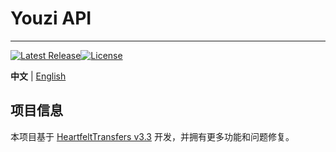 # Youzi API
--------
[![Latest Release](https://img.shields.io/github/v/release/Nebula-Studios/Youzi-API)](https://github.com/Nebula-Studios/Youzi-API)[![License](https://img.shields.io/github/license/Nebula-Studios/Youzi-API.svg)](https://github.com/Nebula-Studios/Youzi-API/blob/master/LICENSE)

**中文** | [English](https://github.com/Nebula-Studios/Youzi-API/blob/master/README_EN.md)

## 项目信息
本项目基于 [HeartfeltTransfers v3.3](https://github.com/3cxc/HeartfeltTransfers) 开发，并拥有更多功能和问题修复。